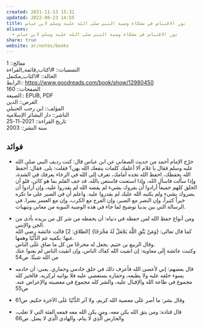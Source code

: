 ```yaml
---  
created: 2021-11-13 15:31  
updated: 2022-08-23 14:55  
title: نور الاقتباس في مشكاة وصية النبي صلى الله عليه وسلم لابن عباس  
aliases:  
  - نور الاقتباس في مشكاة وصية النبي صلى الله عليه وسلم لابن عباس  
share: true  
website: ar/notes/books  
---  
```

  
معالج:: 1  
التسميات:: #\كتاب_قائمة_القراءة  
الحالة:: #\كتاب_مكتمل  
الرابط:: <https://www.goodreads.com/book/show/12980450>  
الصفحات:: 160  
الصيغة:: EPUB, PDF  
الغرض:: الدين  
المؤلف:: ابن رجب الحنبلي  
الناشر:: دار البشائر الإسلامية  
تاريخ القراءة:: 2021-11-25  
سنة النشر:: 2003  
  
## فوائد  
  
- خرّج الإمام أحمد من حديث الصغاني عن ابن عباس قال: كنت رديف النبي صلى الله عليه وسلم فقال يا غلام ألا أعلمك كلمات ينفعك الله بهن؟ فقلت: بلى. فقال: أحفظ الله يحفظك، احفظ الله تجده أمامك، تعرف إلى الله في الرخاء يعرفك في الشدة، وإذا سألت فاسأل الله، وإذا استعنت فاستعن بالله، قد جف القلم بما هو كائن، فلو أن الخلق كلهم جميعاً أرادوا أن يغروك بشيء لم يقضه الله لم يقدروا عليه، وإن أرادوا أن يضروك بشيء ولم يكتبه الله عليك لم يقدروا عليه. واعلم أن في الصبر على ما تكره خيراً كثيراً، وإن النصر مع الصبر، وإن الفرج مع الكرب، وإن مع العسر يسرا. في الرسالة التي بين يدينا توضيح لما جاء في هذه الوصية النبوية من معاني وتنهيات.  
  
- ومن أنواع حفظ الله لمن حفظه في دنياه: أن يحفظه من شر كل من يريده بأذى من الجن والإنس.  
  كما قال تعالى: {وَمَنْ يَتَّقِ اللَّهَ يَجْعَلْ لَهُ مَخْرَجًا} [الطلاق: 2] قالت عائشة رضي الله عنها: يكفيه غم الدُّنْيَا وهمها.  
  وقال الربيع بن خثيم. يجعل له مخرجًا من كل ما ضاق عَلَى الناس.  
  وكتبت عائشة إِلَى معاوية: إن اتقيت الله كفاك الناس، وإن اتقيت الناس لم يغنوا عنك من الله شيئًا. ص54  
  
- قال بعضهم: إني لأعصى الله فأعرف ذلك في خلق خادمي وحماري. يعني: أن خادمه يسوء خلقه عليه ولا يطيعه، وحماره يستعصي عليه فلا يواتيه لركربه. فالخير كله مجموع في طاعة الله والإقبال عليه، والشر كله مجموع في معصيته والإعراض عنه. ص55  
  
- وقال بشر: ما أصر عَلَى معصية الله كريم، ولا آثر الدُّنْيَا عَلَى الآخرة حكيم. ص61  
  
- قال قتادة: ومن يتق الله يكن معه، ومن يكن الله معه فمعه الفئة التي لا تغلب، والحارس الَّذِي لا ينام، والهادي الَّذِي لا يضل. ص66  
